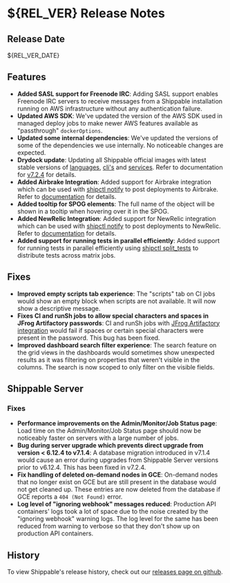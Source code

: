 # ${REL_VER} Release Notes

## Release Date

${REL_VER_DATE}

## Features

- **Added SASL support for Freenode IRC**: Adding SASL support enables Freenode IRC servers to receive messages from a Shippable installation running on AWS infrastructure without any authentication failure.
- **Updated AWS SDK**: We've updated the version of the AWS SDK used in managed deploy jobs to make newer AWS features available as "passthrough" `dockerOptions`.
- **Updated some internal dependencies**: We've updated the versions of some of the dependencies we use internally. No noticeable changes are expected.
- **Drydock update**: Updating all Shippable official images with latest stable versions of [languages](http://docs.shippable.com/platform/runtime/machine-image/language-versions/), [cli's](http://docs.shippable.com/platform/runtime/machine-image/cli-versions/) and [services](http://docs.shippable.com/platform/runtime/machine-image/services-versions/). Refer to documentation
    for [v7.2.4](http://docs.shippable.com/platform/runtime/machine-image/ami-v724/) for details.
- **Added Airbrake Integration**: Added support for Airbrake integration which can be used with [shipctl notify](http://docs.shippable.com/platform/tutorial/workflow/using-shipctl/#notify) to post deployments to Airbrake. Refer to [documentation](http://docs.shippable.com/platform/integration/airBrakeKey/) for details.
- **Added tooltip for SPOG elements**: The full name of the object will be shown in a tooltip when hovering over it in the SPOG.
- **Added NewRelic Integration**: Added support for NewRelic integration which can be used with [shipctl notify](http://docs.shippable.com/platform/tutorial/workflow/using-shipctl/#notify) to post deployments to NewRelic. Refer to [documentation](http://docs.shippable.com/platform/integration/newRelicKey/) for details.
- **Added support for running tests in parallel efficiently**: Added support for running tests in parallel efficiently using [shipctl split_tests](http://docs.shippable.com/ci/running-parallel-tests/) to distribute tests across matrix jobs.

## Fixes

- **Improved empty scripts tab experience**: The "scripts" tab on CI jobs would show an empty block when scripts are not available. It will now show a descriptive message.
- **Fixes CI and runSh jobs to allow special characters and spaces in JFrog Artifactory passwords**: CI and runSh jobs with [JFrog Artifactory integration](http://docs.shippable.com/platform/integration/jfrog-artifactoryKey/) would fail if spaces or certain special characters were present in the password. This bug has been fixed.
- **Improved dashboard search filter experience**: The search feature on the grid views in the dashboards would sometimes show unexpected results as it was filtering on properties that weren't visible in the columns. The search is now scoped to only filter on the visible fields.


## Shippable Server

### Fixes

- **Performance improvements on the Admin/Monitor/Job Status page**: Load time on the Admin/Monitor/Job Status page should now be noticeably faster on servers with a large number of jobs.
- **Bug during server upgrade which prevents direct upgrade from version < 6.12.4 to v7.1.4**: A database migration introduced in v7.1.4 would cause an error during upgrades from Shippable Server versions prior to v6.12.4. This has been fixed in v7.2.4.
- **Fix handling of deleted on-demand nodes in GCE**: On-demand nodes that no longer exist on GCE but are still present in the database would not get cleaned up. These entries are now deleted from the database if GCE reports a `404 (Not Found)` error.
- **Log level of "ignoring webhook" messages reduced**: Production API containers' logs took a lot of space due to the noise created by the "ignoring webhook" warning logs. The log level for the same has been reduced from warning to verbose so that they don't show up on production API containers.

## History

To view Shippable's release history, check out our [releases page on github](https://github.com/Shippable/admiral/releases).
